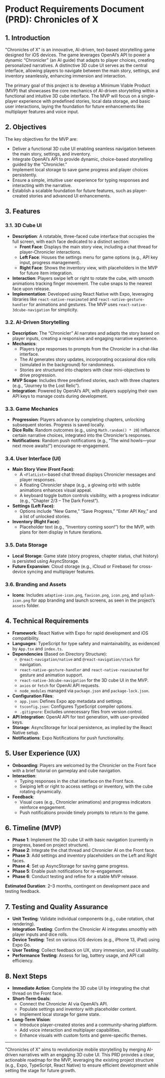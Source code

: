 # Product Requirements Document (PRD): Chronicles of X

## 1. Introduction

"Chronicles of X" is an innovative, AI-driven, text-based storytelling game designed for iOS devices. The game leverages OpenAI’s API to power a dynamic “Chronicler” (an AI guide) that adapts to player choices, creating personalized narratives. A distinctive 3D cube UI serves as the central interface, allowing players to navigate between the main story, settings, and inventory seamlessly, enhancing immersion and interaction.

The primary goal of this project is to develop a Minimum Viable Product (MVP) that showcases the core mechanics of AI-driven storytelling within a functional and intuitive 3D cube interface. The MVP will focus on a single-player experience with predefined stories, local data storage, and basic user interactions, laying the foundation for future enhancements like multiplayer features and voice input.

## 2. Objectives

The key objectives for the MVP are:

- Deliver a functional 3D cube UI enabling seamless navigation between the main story, settings, and inventory.
- Integrate OpenAI’s API to provide dynamic, choice-based storytelling guided by the “Chronicler.”
- Implement local storage to save game progress and player choices persistently.
- Ensure a simple, intuitive user experience for typing responses and interacting with the narrative.
- Establish a scalable foundation for future features, such as player-created stories and advanced UI enhancements.

## 3. Features

### 3.1. 3D Cube UI
- **Description**: A rotatable, three-faced cube interface that occupies the full screen, with each face dedicated to a distinct section:
  - **Front Face**: Displays the main story view, including a chat thread for player-Chronicler interactions.
  - **Left Face**: Houses the settings menu for game options (e.g., API key input, progress management).
  - **Right Face**: Shows the inventory view, with placeholders in the MVP for future item integration.
- **Interaction**: Players swipe left or right to rotate the cube, with smooth animations tracking finger movement. The cube snaps to the nearest face upon release.
- **Implementation**: Developed using React Native with Expo, leveraging libraries like `react-native-reanimated` and `react-native-gesture-handler` for animations and gestures. The MVP uses `react-native-3dcube-navigation` for simplicity.

### 3.2. AI-Driven Storytelling
- **Description**: The “Chronicler” AI narrates and adapts the story based on player inputs, creating a responsive and engaging narrative experience.
- **Mechanics**:
  - Players type responses to prompts from the Chronicler in a chat-like interface.
  - The AI generates story updates, incorporating occasional dice rolls (simulated in the background) for randomness.
  - Stories are structured into chapters with clear mini-objectives to drive progression.
- **MVP Scope**: Includes three predefined stories, each with three chapters (e.g., “Journey to the Lost Relic”).
- **Integration**: Powered by OpenAI’s API, with players supplying their own API keys to manage costs during development.

### 3.3. Game Mechanics
- **Progression**: Players advance by completing chapters, unlocking subsequent stories. Progress is saved locally.
- **Dice Rolls**: Random outcomes (e.g., using `Math.random() * 20`) influence certain narrative choices, integrated into the Chronicler’s responses.
- **Notifications**: Random push notifications (e.g., “The wind howls—your next move awaits!”) encourage re-engagement.

### 3.4. User Interface (UI)
- **Main Story View (Front Face)**:
  - A `<FlatList>`-based chat thread displays Chronicler messages and player responses.
  - A floating Chronicler shape (e.g., a glowing orb) with subtle animations enhances visual appeal.
  - A keyboard toggle button controls visibility, with a progress indicator (e.g., “Chapter 2/3 – The Dark Forest”).
- **Settings (Left Face)**:
  - Options include “New Game,” “Save Progress,” “Enter API Key,” and a list of unlocked stories.
- **Inventory (Right Face)**:
  - Placeholder text (e.g., “Inventory coming soon!”) for the MVP, with plans for item display in future iterations.

### 3.5. Data Storage
- **Local Storage**: Game state (story progress, chapter status, chat history) is persisted using AsyncStorage.
- **Future Expansion**: Cloud storage (e.g., iCloud or Firebase) for cross-device syncing and multiplayer features.

### 3.6. Branding and Assets
- **Icons**: Includes `adaptive-icon.png`, `favicon.png`, `icon.png`, and `splash-icon.png` for app branding and launch screens, as seen in the project’s `assets` folder.

## 4. Technical Requirements

- **Framework**: React Native with Expo for rapid development and iOS compatibility.
- **Languages**: TypeScript for type safety and maintainability, as evidenced by `App.tsx` and `index.ts`.
- **Dependencies** (Based on Directory Structure):
  - `@react-navigation/native` and `@react-navigation/stack` for navigation.
  - `react-native-gesture-handler` and `react-native-reanimated` for gesture and animation support.
  - `react-native-3dcube-navigation` for the 3D cube UI in the MVP.
  - `axios` or `fetch` for OpenAI API requests.
  - `node_modules` managed via `package.json` and `package-lock.json`.
- **Configuration Files**:
  - `app.json`: Defines Expo app metadata and settings.
  - `tsconfig.json`: Configures TypeScript compiler options.
  - `.gitignore`: Excludes unnecessary files from version control.
- **API Integration**: OpenAI API for text generation, with user-provided keys.
- **Storage**: AsyncStorage for local persistence, as implied by the React Native setup.
- **Notifications**: Expo Notifications for push functionality.

## 5. User Experience (UX)

- **Onboarding**: Players are welcomed by the Chronicler on the Front face with a brief tutorial on gameplay and cube navigation.
- **Interaction**:
  - Typing responses in the chat interface on the Front face.
  - Swiping left or right to access settings or inventory, with the cube rotating dynamically.
- **Feedback**:
  - Visual cues (e.g., Chronicler animations) and progress indicators reinforce engagement.
  - Push notifications provide timely prompts to return to the game.

## 6. Timeline (MVP)

- **Phase 1**: Implement the 3D cube UI with basic navigation (currently in progress, based on project structure).
- **Phase 2**: Integrate the chat thread and Chronicler AI on the Front face.
- **Phase 3**: Add settings and inventory placeholders on the Left and Right faces.
- **Phase 4**: Set up AsyncStorage for saving game progress.
- **Phase 5**: Enable push notifications for re-engagement.
- **Phase 6**: Conduct testing and refine for a stable MVP release.

**Estimated Duration**: 2–3 months, contingent on development pace and testing feedback.

## 7. Testing and Quality Assurance

- **Unit Testing**: Validate individual components (e.g., cube rotation, chat rendering).
- **Integration Testing**: Confirm the Chronicler AI integrates smoothly with player inputs and dice rolls.
- **Device Testing**: Test on various iOS devices (e.g., iPhone 13, iPad) using Expo Go.
- **User Testing**: Collect feedback on UX, story immersion, and UI usability.
- **Performance Testing**: Assess for lag, battery usage, and API call efficiency.

## 8. Next Steps

- **Immediate Action**: Complete the 3D cube UI by integrating the chat thread on the Front face.
- **Short-Term Goals**:
  - Connect the Chronicler AI via OpenAI’s API.
  - Populate settings and inventory with placeholder content.
  - Implement local storage for game state.
- **Long-Term Vision**:
  - Introduce player-created stories and a community-sharing platform.
  - Add voice interaction and multiplayer capabilities.
  - Enhance visuals with custom fonts and genre-specific themes.

---

"Chronicles of X" aims to revolutionize mobile storytelling by merging AI-driven narratives with an engaging 3D cube UI. This PRD provides a clear, actionable roadmap for the MVP, leveraging the existing project structure (e.g., Expo, TypeScript, React Native) to ensure efficient development while setting the stage for future growth.